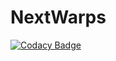 # NextWarps

[![Codacy Badge](https://api.codacy.com/project/badge/Grade/a97c2de2d63c434987f570098e25b588)](https://app.codacy.com/gh/NextPlugins/NextWarps?utm_source=github.com&utm_medium=referral&utm_content=NextPlugins/NextWarps&utm_campaign=Badge_Grade)
